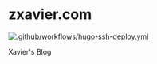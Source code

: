 # zxavier.com

[![.github/workflows/hugo-ssh-deploy.yml](https://github.com/ZhangXavier/zxavier.com/actions/workflows/hugo-ssh-deploy.yml/badge.svg)](https://github.com/ZhangXavier/zxavier.com/actions/workflows/hugo-ssh-deploy.yml)

Xavier's Blog
